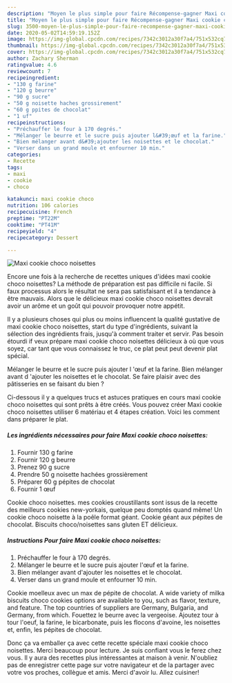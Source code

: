 ```yaml
---
description: "Moyen le plus simple pour faire Récompense-gagner Maxi cookie choco noisettes"
title: "Moyen le plus simple pour faire Récompense-gagner Maxi cookie choco noisettes"
slug: 3500-moyen-le-plus-simple-pour-faire-recompense-gagner-maxi-cookie-choco-noisettes
date: 2020-05-02T14:59:19.152Z
image: https://img-global.cpcdn.com/recipes/7342c3012a30f7a4/751x532cq70/maxi-cookie-choco-noisettes-photo-principale-de-la-recette.jpg
thumbnail: https://img-global.cpcdn.com/recipes/7342c3012a30f7a4/751x532cq70/maxi-cookie-choco-noisettes-photo-principale-de-la-recette.jpg
cover: https://img-global.cpcdn.com/recipes/7342c3012a30f7a4/751x532cq70/maxi-cookie-choco-noisettes-photo-principale-de-la-recette.jpg
author: Zachary Sherman
ratingvalue: 4.6
reviewcount: 7
recipeingredient:
- "130 g farine"
- "120 g beurre"
- "90 g sucre"
- "50 g noisette haches grossirement"
- "60 g ppites de chocolat"
- "1 uf"
recipeinstructions:
- "Préchauffer le four à 170 degrés."
- "Mélanger le beurre et le sucre puis ajouter l&#39;œuf et la farine."
- "Bien mélanger avant d&#39;ajouter les noisettes et le chocolat."
- "Verser dans un grand moule et enfourner 10 min."
categories:
- Recette
tags:
- maxi
- cookie
- choco

katakunci: maxi cookie choco 
nutrition: 106 calories
recipecuisine: French
preptime: "PT22M"
cooktime: "PT41M"
recipeyield: "4"
recipecategory: Dessert

---
```



![Maxi cookie choco noisettes](https://img-global.cpcdn.com/recipes/7342c3012a30f7a4/751x532cq70/maxi-cookie-choco-noisettes-photo-principale-de-la-recette.jpg)

Encore une fois à la recherche de recettes uniques d'idées maxi cookie choco noisettes? La méthode de préparation est pas difficile ni facile. Si faux processus alors le résultat ne sera pas satisfaisant et il a tendance à être mauvais. Alors que le délicieux maxi cookie choco noisettes devrait avoir un arôme et un goût qui pouvoir provoquer notre appétit.

Il y a plusieurs choses qui plus ou moins influencent la qualité gustative de maxi cookie choco noisettes, start du type d'ingrédients, suivant la sélection des ingrédients frais, jusqu'à comment traiter et servir. Pas besoin étourdi if veux prépare maxi cookie choco noisettes délicieux à où que vous soyez, car tant que vous connaissez le truc, ce plat peut peut devenir plat spécial.

Mélanger le beurre et le sucre puis ajouter l &#39;œuf et la farine. Bien mélanger avant d &#39;ajouter les noisettes et le chocolat. Se faire plaisir avec des pâtisseries en se faisant du bien ?


Ci-dessous il y a quelques trucs et astuces pratiques en cours maxi cookie choco noisettes qui sont prêts à être créés. Vous pouvez créer Maxi cookie choco noisettes utiliser 6 matériau et 4 étapes création. Voici les comment dans préparer le plat.

<!--inarticleads1-->

##### Les ingrédients nécessaires pour faire Maxi cookie choco noisettes:

1. Fournir 130 g farine
1. Fournir 120 g beurre
1. Prenez 90 g sucre
1. Prendre 50 g noisette hachées grossièrement
1. Préparer 60 g pépites de chocolat
1. Fournir 1 œuf


Cookie choco noisettes. mes cookies croustillants sont issus de la recette des meilleurs cookies new-yorkais, quelque peu domptés quand même! Un cookie choco noisette à la poêle format géant. Cookie géant aux pépites de chocolat. Biscuits choco/noisettes sans gluten ET délicieux. 

<!--inarticleads2-->

##### Instructions Pour faire Maxi cookie choco noisettes:

1. Préchauffer le four à 170 degrés.
1. Mélanger le beurre et le sucre puis ajouter l&#39;œuf et la farine.
1. Bien mélanger avant d&#39;ajouter les noisettes et le chocolat.
1. Verser dans un grand moule et enfourner 10 min.


Cookie moelleux avec un max de pépite de chocolat. A wide variety of milka biscuits choco cookies options are available to you, such as flavor, texture, and feature. The top countries of suppliers are Germany, Bulgaria, and Germany, from which. Fouettez le beurre avec la vergeoise. Ajoutez tour à tour l&#39;oeuf, la farine, le bicarbonate, puis les flocons d&#39;avoine, les noisettes et, enfin, les pépites de chocolat. 


Donc ça va emballer ça avec cette recette spéciale maxi cookie choco noisettes. Merci beaucoup pour lecture. Je suis confiant vous le ferez chez vous. Il y aura des recettes plus  intéressantes at maison à venir. N'oubliez pas de enregistrer cette page sur votre navigateur et de la partager avec votre vos proches, collègue et amis. Merci d'avoir lu. Allez cuisiner!
